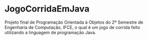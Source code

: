 # JogoCorridaEmJava
Projeto final de Programação Orientada à Objetos do 2º Semestre de Engenharia de Computação, IFCE, o qual é um jogo de corrida feito utilizando a linguagem de programação Java.

